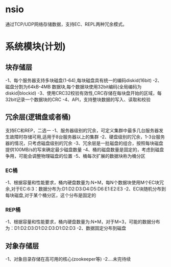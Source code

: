 # nsio

通过TCP/UDP网络存储数据，支持EC、REPL两种冗余模式。

# 系统模块(计划)
## 块存储层
-1、每个服务器支持多块磁盘(1-64),每块磁盘具有统一的编码diskid(16bit)
-2、磁盘分割为64kB-4MB 数据块,每个数据块使用32bit编码(全局编码为diskid|blockid)
-3、使用CRC32校验有效性,CRC存储在每块盘开始的区域，每32bit记录一个数据块的CRC
-4、API，支持整块数据的写入、读取和校验

## 冗余层(逻辑盘或者桶)
支持EC和REP，二选一
-1、服务器级别的冗余，可定义集群中最多几台服务器发生故障时存储可用,适用于8台服务器以上的集群
-2、硬盘级别的冗余，1-3台服务器的情况，只考虑磁盘级别的冗余
-3、冗余层是一批磁盘的组合，按照每块磁盘提供100MB/s的写来确定最少磁盘数量
-4、桶的磁盘数量是固定的，考虑到磁盘争用，可能会调整物理磁盘的位置
-5、桶每次扩展的数据块称为桶分区
### EC桶
-1、根据容量和性能要求，桶内硬盘数量为:N+M，每N个数据块使用M个EC块冗余,对于EC:6:3：数据分布为:D1:D2:D3:D4:D5:D6:E1:E2:E3
-2、EC块随机分布到每块磁盘,对于某个桶分区，这个分布是固定的
### REP桶
-1、根据容量和性能要求，桶内硬盘数量为:N*M，对于M=3，可能的数据分布为：D1:D2:D3:D1:D2:D3:D1:D2:D3
-2、数据固定分布到磁盘

## 对象存储层
-1、对象目录存储在高可用的核心(zookeeper等)
-2....未完待续

